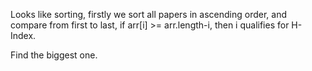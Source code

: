 
Looks like sorting, firstly we sort all papers in ascending order, and compare from first to last,   if arr[i] >= arr.length-i, then i qualifies for H-Index.  

Find the biggest one.     


